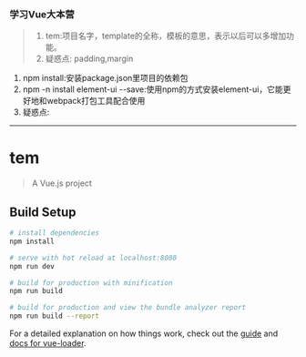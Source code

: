 ### 学习Vue大本营
> 1. tem:项目名字，template的全称，模板的意思，表示以后可以多增加功能。
> 2. 疑惑点: padding,margin
1. npm install:安装package.json里项目的依赖包
2. npm -n install element-ui --save:使用npm的方式安装element-ui，它能更好地和webpack打包工具配合使用
3. 疑惑点:








---
# tem

> A Vue.js project

## Build Setup

``` bash
# install dependencies
npm install

# serve with hot reload at localhost:8080
npm run dev

# build for production with minification
npm run build

# build for production and view the bundle analyzer report
npm run build --report
```

For a detailed explanation on how things work, check out the [guide](http://vuejs-templates.github.io/webpack/) and [docs for vue-loader](http://vuejs.github.io/vue-loader).
